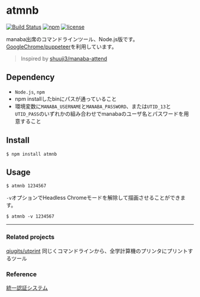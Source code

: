 # atmnb
[![Build Status](https://travis-ci.org/qiugits/atmnb.svg?branch=master)](https://travis-ci.org/qiugits/atmnb)
[![npm](https://img.shields.io/npm/v/atmnb.svg)](https://www.npmjs.com/package/atmnb)
[![license](https://img.shields.io/github/license/mashape/apistatus.svg)](./LICENSE)

manaba出席のコマンドラインツール、Node.js版です。\
[GoogleChrome/puppeteer][puppeteer]を利用しています。

> Inspired by [shuuji3/manaba-attend](https://github.com/shuuji3/manaba-attend)

## Dependency
- `Node.js`, `npm`
- npm installしたbinにパスが通っていること
- 環境変数に`MANABA_USERNAME`と`MANABA_PASSWORD`、または`UTID_13`と`UTID_PASS`のいずれかの組み合わせでmanabaのユーザ名とパスワードを用意すること

## Install

```terminal
$ npm install atmnb
```

## Usage

```terminal
$ atmnb 1234567
```


`-v`オプションでHeadless Chromeモードを解除して描画させることができます。

```terminal
$ atmnb -v 1234567
```


---


### Related projects
[qiugits/utprint](https://github.com/qiugits/utprint) 同じくコマンドラインから、全学計算機のプリンタにプリントするツール

### Reference
[統一認証システム](https://account.tsukuba.ac.jp/list.html)


[puppeteer]: https://github.com/GoogleChrome/puppeteer
